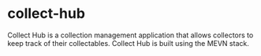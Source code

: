 # collect-hub
Collect Hub is a collection management application that allows collectors to keep track of their collectables. Collect Hub is built using the MEVN stack.
